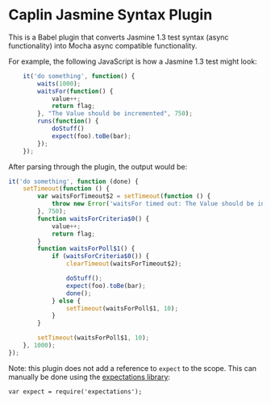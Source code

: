# Caplin Jasmine Syntax Plugin

This is a Babel plugin that converts Jasmine 1.3 test syntax (async functionality) into Mocha async compatible functionality.

For example, the following JavaScript is how a Jasmine 1.3 test might look:

```js
	it('do something', function() {
		waits(1000);
		waitsFor(function() {
			value++;
			return flag;
		}, "The Value should be incremented", 750);
		runs(function() {
			doStuff()
			expect(foo).toBe(bar);
		});
	});
```

After parsing through the plugin, the output would be:

```js
it('do something', function (done) {
	setTimeout(function () {
		var waitsForTimeout$2 = setTimeout(function () {
			throw new Error('waitsFor timed out: The Value should be incremented');
		}, 750);
		function waitsForCriteria$0() {
			value++;
			return flag;
		}
		function waitsForPoll$1() {
			if (waitsForCriteria$0()) {
				clearTimeout(waitsForTimeout$2);

				doStuff();
				expect(foo).toBe(bar);
				done();
			} else {
				setTimeout(waitsForPoll$1, 10);
			}
		}

		setTimeout(waitsForPoll$1, 10);
	}, 1000);
});
```

Note: this plugin does not add a reference to `expect` to the scope. This can manually be done using the [expectations library](https://github.com/spmason/expectations):

`var expect = require('expectations');`